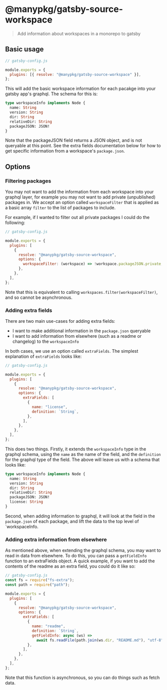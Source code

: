 # @manypkg/gatsby-source-workspace

> Add information about workspaces in a monorepo to gatsby

## Basic usage

```javascript
// gatsby-config.js

module.exports = {
  plugins: [{ resolve: "@manypkg/gatsby-source-workspace" }],
};
```

This will add the basic workspace information for each pacakge into your gatsby app's graphql. The schema for this is:

```graphql
type workspaceInfo implements Node {
  name: String
  version: String
  dir: String
  relativeDir: String
  packageJSON: JSON!
}
```

Note that the packageJSON field returns a JSON object, and is not queryable at this point. See the extra fields documentation below for how to get specific information from a workspace's `package.json`.

## Options

### Filtering packages

You may not want to add the information from each workspace into your graphql layer, for example you may not want to add private (unpublished) packages in. We accept an option called `workspaceFilter` that is applied as a basic array `filter` to the list of packages to include.

For example, if I wanted to filter out all private packages I could do the following:

```javascript
// gatsby-config.js

module.exports = {
  plugins: [
    {
      resolve: "@manypkg/gatsby-source-workspace",
      options: {
        workspaceFilter: (workspace) => !workspace.packageJSON.private,
      },
    },
  ],
};
```

Note that this is equivalent to calling `workspaces.filter(workspaceFilter)`, and so cannot be asynchronous.

### Adding extra fields

There are two main use-cases for adding extra fields:

- I want to make additional information in the `package.json` queryable
- I want to add information from elsewhere (such as a readme or changelog) to the `workspaceInfo`

In both cases, we use an option called `extraFields`. The simplest explanation of `extraFields` looks like:

```javascript
// gatsby-config.js

module.exports = {
  plugins: [
    {
      resolve: "@manypkg/gatsby-source-workspace",
      options: {
        extraFields: [
          {
            name: "license",
            definition: `String`,
          },
        ],
      },
    },
  ],
};
```

This does two things. Firstly, it extends the `workspaceInfo` type in the graphql schema, using the `name` as the name of the field, and the `definition` for the graphql type of the field. The above will leave us with a schema that looks like:

```graphql
type workspaceInfo implements Node {
  name: String
  version: String
  dir: String
  relativeDir: String
  packageJSON: JSON!
  license: String
}
```

Second, when adding information to graphql, it will look at the field in the `package.json` of each package, and lift the data to the top level of `workspaceInfo.

### Adding extra information from elsewhere

As mentioned above, when extending the graphql schema, you may want to read in data from elsewhere. To do this, you can pass a `getFieldInfo` function to an extraFields object. A quick example, if you want to add the contents of the readme as an extra field, you could do it like so:

```javascript
// gatsby-config.js
const fs = require("fs-extra");
const path = require("path");

module.exports = {
  plugins: [
    {
      resolve: "@manypkg/gatsby-source-workspace",
      options: {
        extraFields: [
          {
            name: "readme",
            definition: `String`,
            getFieldInfo: async (ws) =>
              await fs.readFile(path.join(ws.dir, "README.md"), "utf-8"),
          },
        ],
      },
    },
  ],
};
```

Note that this function is asynchronous, so you can do things such as fetch data.
